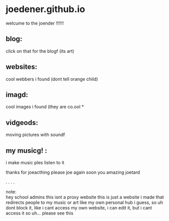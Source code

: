 # joedener.github.io

welcume to the joender !!!!!!

blog: 
-
click on that for the blogf (its art)

websites:  
-
cool webbers i found (dont tell orange child)

imagd:   
-
cool images i found (they are co.ool *

vidgeods:      
-
moving pictures with soundf

my musicg! :    
-
i make music ples listen to it

thanks for joeacthing
please joe again soon you amazing joetard

.
.
.
.

note:  
hey school admins this isnt a proxy website this is just a website i made that redirects people to my music or art
like my own personal hub i guess, so uh
dont block it, like i cant access my own website, i can edit it, but i cant access it so uh... please see this

